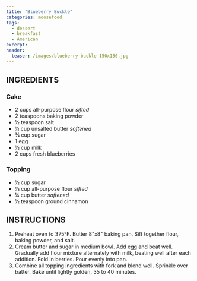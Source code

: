 ```yaml
---
title: "Blueberry Buckle"
categories: moosefood
tags: 
  - dessert
  - breakfast
  - American
excerpt:
header:
  teaser: /images/blueberry-buckle-150x150.jpg
---
```


## INGREDIENTS

### Cake
* 2 cups all-purpose flour *sifted*
* 2 teaspoons baking powder
* ½ teaspoon salt
* ¼ cup unsalted butter *softened*
* ¾ cup sugar
* 1 egg
* ½ cup milk
* 2 cups fresh blueberries

### Topping
* ½ cup sugar
* ⅓ cup all-purpose flour *sifted*
* ¼ cup butter *softened*
* ½ teaspoon ground cinnamon

## INSTRUCTIONS
1. Preheat oven to 375°F. Butter 8"x8" baking pan. Sift together flour, baking powder, and salt.
2. Cream butter and sugar in medium bowl. Add egg and beat well. Gradually add flour mixture alternately with milk, beating well after each addition. Fold in berries. Pour evenly into pan.
3. Combine all topping ingredients with fork and blend well. Sprinkle over batter. Bake until lightly golden, 35 to 40 minutes.
